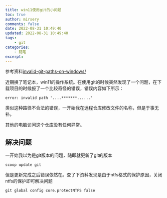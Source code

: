 ```yaml
---
title: win11使用git的小问题
toc: true
author: mirsery
comments: false
date: 2022-08-31 10:49:40
updated: 2022-08-31 10:49:40
tags:
    - git
categories:
    - 随笔
excerpt:
---
```



<!-- toc -->


参考资料[invalid-git-paths-on-windows/](https://brendanforster.com/notes/fixing-invalid-git-paths-on-windows/)

近期换了笔记本，win11的操作系统。在使用git的时候突然发现了一个问题，在下载项目的时候报了一个比较奇怪的错误，错误内容如下所示：

```
error: invalid path '....*******......'
```
类似这种路径不合法的错误，一开始我在远程仓库修改文件的名称，但是于事无补。

其他的电脑访问这个仓库没有任何异常。

## 解决问题

一开始我以为是git版本的问题，随即就更新了git的版本
```shell
scoop update git
```
但是更新完成之后错误依然在。查了下资料发现是由于ntfs格式的保护原因，关闭ntfs的保护即可解决问题

```shell
git global config core.protectNTFS false
```

